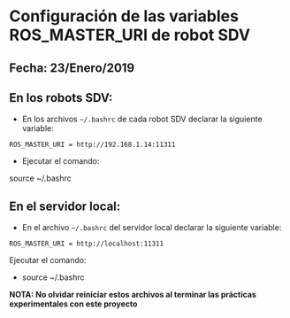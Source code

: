 # Configuración de las variables ROS_MASTER_URI de robot SDV
Fecha: 23/Enero/2019
---

## En los robots SDV:

* En los archivos `~/.bashrc` de cada robot SDV declarar la siguiente variable:

`ROS_MASTER_URI = http://192.168.1.14:11311`

* Ejecutar el comando:

source ~/.bashrc

## En el servidor local:

* En el archivo `~/.bashrc` del servidor local declarar la siguiente variable:

`ROS_MASTER_URI = http://localhost:11311`

Ejecutar el comando:

* source ~/.bashrc

**NOTA: No olvidar reiniciar estos archivos al terminar las prácticas experimentales con este proyecto**
